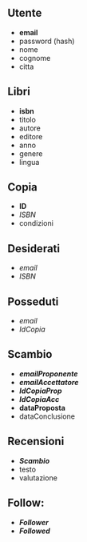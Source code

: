 ## Utente
- **email**
- password (hash)
- nome
- cognome
- citta

## Libri
- **isbn**
- titolo
- autore
- editore
- anno
- genere
- lingua

## Copia
- **ID**
- _ISBN_
- condizioni
<!-- derivato: disponibile -->

## Desiderati
- _email_
- _ISBN_

## Posseduti
- _email_
- _IdCopia_

## Scambio
- **_emailProponente_** <!-- proponente dello scambio -->
- **_emailAccettatore_** <!-- proponente dello scambio -->
- **_IdCopiaProp_**
- **_IdCopiaAcc_**
- **dataProposta**
- dataConclusione
<!-- - stato  Enum: proposto, accettato, in attesa, concluso -->

## Recensioni
- ***Scambio***
- testo
- valutazione <!-- float, stelline solo grafiche, bypassate da screen reader -->

## Follow:
- ***Follower***
- ***Followed***